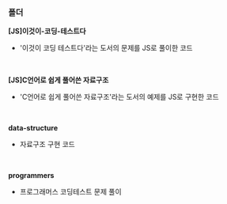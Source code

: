 ### 폴더
**[JS]이것이-코딩-테스트다**
- '이것이 코딩 테스트다'라는 도서의 문제를 JS로 풀이한 코드
</br>

**[JS]C언어로 쉽게 풀어쓴 자료구조**
- 'C언어로 쉽게 풀어쓴 자료구조'라는 도서의 예제를 JS로 구현한 코드
</br>

**data-structure**
- 자료구조 구현 코드
</br>

**programmers**
- 프로그래머스 코딩테스트 문제 풀이
